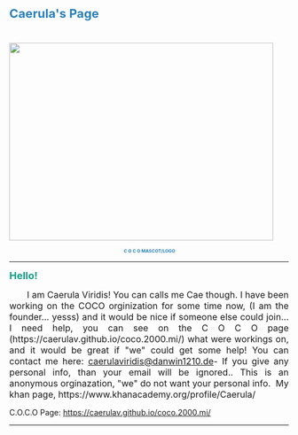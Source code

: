 <p><span style="font-size:22px"><span style="color:#2980b9"><strong>Caerula&#39;s Page</strong></span></span></p>

<p><span style="font-size:22px"><span style="color:#2980b9"><strong>&nbsp; &nbsp; &nbsp; &nbsp; &nbsp; &nbsp; &nbsp; &nbsp; &nbsp; &nbsp; &nbsp; &nbsp; &nbsp; &nbsp; &nbsp; &nbsp; &nbsp; &nbsp; &nbsp; &nbsp; &nbsp; &nbsp; &nbsp; &nbsp; &nbsp;<img alt="" src="https://ckeditor.com/apps/ckfinder/userfiles/files/Grisro-KPM-100.png" style="height:357px; width:476px" /></strong></span></span></p>

<p><span style="color:#2980b9"><strong><span style="font-size:8px">&nbsp; &nbsp; &nbsp; &nbsp; &nbsp; &nbsp; &nbsp; &nbsp; &nbsp; &nbsp; &nbsp; &nbsp; &nbsp; &nbsp; &nbsp; &nbsp; &nbsp; &nbsp; &nbsp; &nbsp; &nbsp; &nbsp; &nbsp; &nbsp; &nbsp; &nbsp; &nbsp; &nbsp; &nbsp; &nbsp; &nbsp; &nbsp; &nbsp; &nbsp; &nbsp; &nbsp; &nbsp; &nbsp; &nbsp; &nbsp; &nbsp; &nbsp; &nbsp; &nbsp; &nbsp; &nbsp; &nbsp; &nbsp; &nbsp; &nbsp; &nbsp; &nbsp; &nbsp; &nbsp; &nbsp;C O C O MASCOT/LOGO</span></strong></span></p>

<hr />
<p style="text-align:justify"><span style="color:#16a085"><span style="font-size:18px"><strong>Hello!</strong></span></span></p>

<p style="text-align:justify"><span style="font-size:16px">&nbsp; &nbsp; &nbsp; &nbsp;I am Caerula Viridis! You can calls me Cae though. I have been working on the COCO orginization for some time now, (I am the founder... yesss) and it would be nice if someone else could join... I need help, you can see on the C O C O page (https://caerulav.github.io/coco.2000.mi/) what were workings on, and it would be great if &quot;we&quot; could get some help! You can contact me here: <a href="mailto:caerulaviridis@danwin1210.de">caerulaviridis@danwin1210.de</a>- If you give any personal info, than your email will be ignored.. This is an anonymous orginazation, &quot;we&quot; do not want your personal info.&nbsp; My khan page, https://www.khanacademy.org/profile/Caerula/</span></p>

<p style="text-align:justify">C.O.C.O Page:&nbsp;<a href="https://caerulav.github.io/coco.2000.mi/">https://caerulav.github.io/coco.2000.mi/</a></p>

<hr />
<p><br />
&nbsp;</p>
